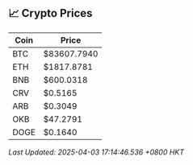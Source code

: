 ## 📈 Crypto Prices

| Coin | Price |
| ---- | ----- |
| BTC | $83607.7940 |
| ETH | $1817.8781 |
| BNB | $600.0318 |
| CRV | $0.5165 |
| ARB | $0.3049 |
| OKB | $47.2791 |
| DOGE | $0.1640 |

_Last Updated: 2025-04-03 17:14:46.536 +0800 HKT_